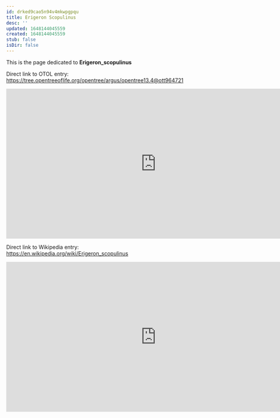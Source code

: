 ```yaml
---
id: drked9cao5n94v4mkwpgpqu
title: Erigeron Scopulinus
desc: ''
updated: 1648144045559
created: 1648144045559
stub: false
isDir: false
---
```

This is the page dedicated to **Erigeron_scopulinus**


Direct link to OTOL entry: https://tree.opentreeoflife.org/opentree/argus/opentree13.4@ott964721



<html>
    <body>
    <iframe src="https://tree.opentreeoflife.org/opentree/argus/opentree13.4@ott964721"
    width="800" height="400" frameborder="0" allowfullscreen> </iframe>
    </body>
</html>
    


Direct link to Wikipedia entry: https://en.wikipedia.org/wiki/Erigeron_scopulinus



<html>
    <body>
    <iframe src="https://en.wikipedia.org/wiki/Erigeron_scopulinus"
    width="800" height="400" frameborder="0" allowfullscreen> </iframe>
    </body>
</html>
    
